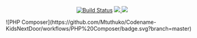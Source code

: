 
<p align="center">
<a href="https://travis-ci.org/github/Mtuthuko/Codename-KidsNextDoor/"><img src="https://travis-ci.org/Mtuthuko/Codename-KidsNextDoor.svg?branch=master" alt="Build Status"></a>


<a href="https://codecov.io/gh/Mtuthuko/Codename-KidsNextDoor">
  <img src="https://codecov.io/gh/Mtuthuko/Codename-KidsNextDoor/branch/master/graph/badge.svg" />
</a>
<a href="https://github.com/Mtuthuko/Codename-KidsNextDoor">
    <img src="https://github.com/Mtuthuko/Codename-KidsNextDoor/workflows/PHP%20Composer/badge.svg?branch=master" />
</a>
</p>
![PHP Composer](https://github.com/Mtuthuko/Codename-KidsNextDoor/workflows/PHP%20Composer/badge.svg?branch=master)
